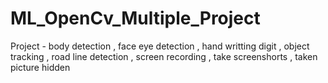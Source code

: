 # ML_OpenCv_Multiple_Project
Project - body detection , face eye detection , hand writting digit , object tracking , road line detection , screen recording , take screenshorts , taken picture hidden
